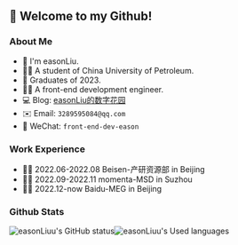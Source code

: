 ## 👋 Welcome to my Github!

### About Me
- 🙋 I'm easonLiu.
- 👨‍🎓 A student of China University of Petroleum.
- 👋 Graduates of 2023.
- 👨‍💻 A front-end development engineer.
- 💻 Blog: [easonLiu的数字花园](https://www.yuque.com/easonliu-rl8as) 
- ✉️ Email: `3289595084@qq.com`
- 💬 WeChat: `front-end-dev-eason`

### Work Experience
- 👨‍💻 2022.06-2022.08 Beisen-产研资源部 in Beijing
- 👨‍💻 2022.09-2022.11 momenta-MSD in Suzhou
- 👨‍💻 2022.12-now Baidu-MEG in Beijing

### Github Stats
![easonLiuu's GitHub status](https://github-readme-stats.vercel.app/api?username=easonLiuu&show_icons=true)![easonLiuu's Used languages](https://github-readme-stats.vercel.app/api/top-langs/?username=easonLiuu&layout=compact&hide_border=true&langs_count=10) 



<!-- ![easonLiuu's GitHub stats](https://github-readme-stats.vercel.app/api?username=ljr0425&count_private=true) -->
